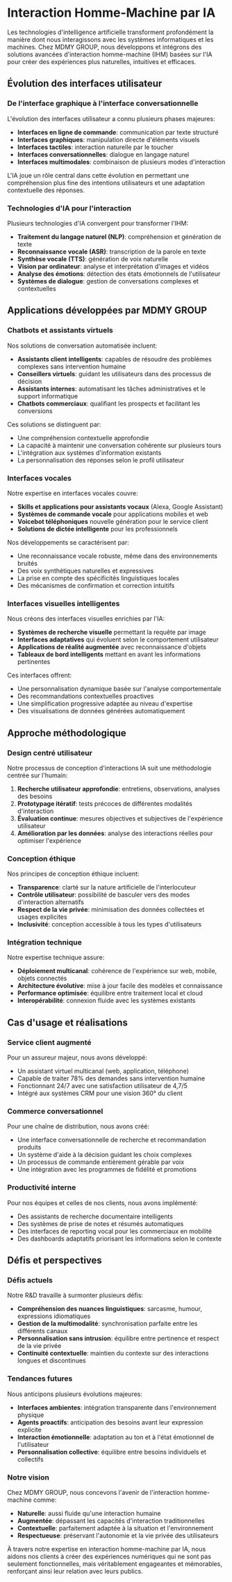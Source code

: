 # Interaction Homme-Machine par IA

Les technologies d'intelligence artificielle transforment profondément la manière dont nous interagissons avec les systèmes informatiques et les machines. Chez MDMY GROUP, nous développons et intégrons des solutions avancées d'interaction homme-machine (IHM) basées sur l'IA pour créer des expériences plus naturelles, intuitives et efficaces.

## Évolution des interfaces utilisateur

### De l'interface graphique à l'interface conversationnelle

L'évolution des interfaces utilisateur a connu plusieurs phases majeures:

- **Interfaces en ligne de commande**: communication par texte structuré
- **Interfaces graphiques**: manipulation directe d'éléments visuels
- **Interfaces tactiles**: interaction naturelle par le toucher
- **Interfaces conversationnelles**: dialogue en langage naturel
- **Interfaces multimodales**: combinaison de plusieurs modes d'interaction

L'IA joue un rôle central dans cette évolution en permettant une compréhension plus fine des intentions utilisateurs et une adaptation contextuelle des réponses.

### Technologies d'IA pour l'interaction

Plusieurs technologies d'IA convergent pour transformer l'IHM:

- **Traitement du langage naturel (NLP)**: compréhension et génération de texte
- **Reconnaissance vocale (ASR)**: transcription de la parole en texte
- **Synthèse vocale (TTS)**: génération de voix naturelle
- **Vision par ordinateur**: analyse et interprétation d'images et vidéos
- **Analyse des émotions**: détection des états émotionnels de l'utilisateur
- **Systèmes de dialogue**: gestion de conversations complexes et contextuelles

## Applications développées par MDMY GROUP

### Chatbots et assistants virtuels

Nos solutions de conversation automatisée incluent:

- **Assistants client intelligents**: capables de résoudre des problèmes complexes sans intervention humaine
- **Conseillers virtuels**: guidant les utilisateurs dans des processus de décision
- **Assistants internes**: automatisant les tâches administratives et le support informatique
- **Chatbots commerciaux**: qualifiant les prospects et facilitant les conversions

Ces solutions se distinguent par:

- Une compréhension contextuelle approfondie
- La capacité à maintenir une conversation cohérente sur plusieurs tours
- L'intégration aux systèmes d'information existants
- La personnalisation des réponses selon le profil utilisateur

### Interfaces vocales

Notre expertise en interfaces vocales couvre:

- **Skills et applications pour assistants vocaux** (Alexa, Google Assistant)
- **Systèmes de commande vocale** pour applications mobiles et web
- **Voicebot téléphoniques** nouvelle génération pour le service client
- **Solutions de dictée intelligente** pour les professionnels

Nos développements se caractérisent par:

- Une reconnaissance vocale robuste, même dans des environnements bruités
- Des voix synthétiques naturelles et expressives
- La prise en compte des spécificités linguistiques locales
- Des mécanismes de confirmation et correction intuitifs

### Interfaces visuelles intelligentes

Nous créons des interfaces visuelles enrichies par l'IA:

- **Systèmes de recherche visuelle** permettant la requête par image
- **Interfaces adaptatives** qui évoluent selon le comportement utilisateur
- **Applications de réalité augmentée** avec reconnaissance d'objets
- **Tableaux de bord intelligents** mettant en avant les informations pertinentes

Ces interfaces offrent:

- Une personnalisation dynamique basée sur l'analyse comportementale
- Des recommandations contextuelles proactives
- Une simplification progressive adaptée au niveau d'expertise
- Des visualisations de données générées automatiquement

## Approche méthodologique

### Design centré utilisateur

Notre processus de conception d'interactions IA suit une méthodologie centrée sur l'humain:

1. **Recherche utilisateur approfondie**: entretiens, observations, analyses des besoins
2. **Prototypage itératif**: tests précoces de différentes modalités d'interaction
3. **Évaluation continue**: mesures objectives et subjectives de l'expérience utilisateur
4. **Amélioration par les données**: analyse des interactions réelles pour optimiser l'expérience

### Conception éthique

Nos principes de conception éthique incluent:

- **Transparence**: clarté sur la nature artificielle de l'interlocuteur
- **Contrôle utilisateur**: possibilité de basculer vers des modes d'interaction alternatifs
- **Respect de la vie privée**: minimisation des données collectées et usages explicites
- **Inclusivité**: conception accessible à tous les types d'utilisateurs

### Intégration technique

Notre expertise technique assure:

- **Déploiement multicanal**: cohérence de l'expérience sur web, mobile, objets connectés
- **Architecture évolutive**: mise à jour facile des modèles et connaissance
- **Performance optimisée**: équilibre entre traitement local et cloud
- **Interopérabilité**: connexion fluide avec les systèmes existants

## Cas d'usage et réalisations

### Service client augmenté

Pour un assureur majeur, nous avons développé:

- Un assistant virtuel multicanal (web, application, téléphone)
- Capable de traiter 78% des demandes sans intervention humaine
- Fonctionnant 24/7 avec une satisfaction utilisateur de 4,7/5
- Intégré aux systèmes CRM pour une vision 360° du client

### Commerce conversationnel

Pour une chaîne de distribution, nous avons créé:

- Une interface conversationnelle de recherche et recommandation produits
- Un système d'aide à la décision guidant les choix complexes
- Un processus de commande entièrement gérable par voix
- Une intégration avec les programmes de fidélité et promotions

### Productivité interne

Pour nos équipes et celles de nos clients, nous avons implémenté:

- Des assistants de recherche documentaire intelligents
- Des systèmes de prise de notes et résumés automatiques
- Des interfaces de reporting vocal pour les commerciaux en mobilité
- Des dashboards adaptatifs priorisant les informations selon le contexte

## Défis et perspectives

### Défis actuels

Notre R&D travaille à surmonter plusieurs défis:

- **Compréhension des nuances linguistiques**: sarcasme, humour, expressions idiomatiques
- **Gestion de la multimodalité**: synchronisation parfaite entre les différents canaux
- **Personnalisation sans intrusion**: équilibre entre pertinence et respect de la vie privée
- **Continuité contextuelle**: maintien du contexte sur des interactions longues et discontinues

### Tendances futures

Nous anticipons plusieurs évolutions majeures:

- **Interfaces ambientes**: intégration transparente dans l'environnement physique
- **Agents proactifs**: anticipation des besoins avant leur expression explicite
- **Interaction émotionnelle**: adaptation au ton et à l'état émotionnel de l'utilisateur
- **Personnalisation collective**: équilibre entre besoins individuels et collectifs

### Notre vision

Chez MDMY GROUP, nous concevons l'avenir de l'interaction homme-machine comme:

- **Naturelle**: aussi fluide qu'une interaction humaine
- **Augmentée**: dépassant les capacités d'interaction traditionnelles
- **Contextuelle**: parfaitement adaptée à la situation et l'environnement
- **Respectueuse**: préservant l'autonomie et la vie privée des utilisateurs

À travers notre expertise en interaction homme-machine par IA, nous aidons nos clients à créer des expériences numériques qui ne sont pas seulement fonctionnelles, mais véritablement engageantes et mémorables, renforçant ainsi leur relation avec leurs publics.
